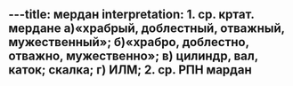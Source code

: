 ---title: мердан
interpretation: 1. ср. кртат. мердане а)«храбрый, доблестный, отважный, мужественный»; б)«храбро, доблестно, отважно, мужественно»; в) цилиндр, вал, каток; скалка; г) ИЛМ; 2. ср. РПН мардан
---
